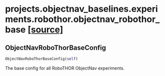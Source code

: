# projects.objectnav_baselines.experiments.robothor.objectnav_robothor_base [[source]](https://github.com/allenai/embodied-rl/tree/master/projects/objectnav_baselines/experiments/robothor/objectnav_robothor_base.py)

## ObjectNavRoboThorBaseConfig
```python
ObjectNavRoboThorBaseConfig(self)
```
The base config for all RoboTHOR ObjectNav experiments.
